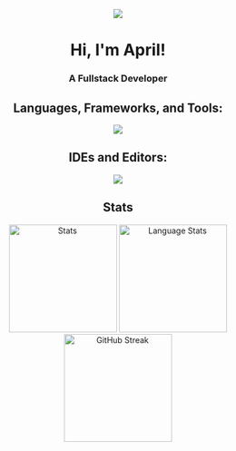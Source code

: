 <p align="center"> <img src="https://arithefirst.com/images/pfp-circle.png"> </p>
<h1 align="center">Hi, I'm April!</h1>
<h3 align="center">A Fullstack Developer</h3>

<h2 align="center">Languages, Frameworks, and Tools:</h2>
<p align="center">
  <img src="https://go-skill-icons.vercel.app/api/icons?i=arch,astro,bun,css,daisyui,docker,discordjs,git,go,html,javascript,jquery,nodejs,mongodb,postgres,python,svelte,tailwind,threejs,typescript,vercel,vite&perline=11">
</p>

<h2 align="center">IDEs and Editors:</h2>
<p align="center"><img src="https://go-skill-icons.vercel.app/api/icons?i=goland,neovim,pycharm,vscodium,webstorm"></p>

<h2 align="center">Stats</h2>
<p align="center">
    <img src="https://github-readme-stats.vercel.app/api?username=arithefirst&show_icons=true&locale=en&theme=transparent&title_color=CDD6F4&text_color=CDD6F4&border_color=45475a&icon_color=CBA6F7&hide_rank=true&bg_color=69696900&card_width=320" height="190" alt="Stats" />
  <img src="https://github-readme-stats.vercel.app/api/top-langs/?username=arithefirst&layout=compact&show_icons=true&locale=en&theme=transparent&title_color=CDD6F4&text_color=CDD6F4&border_color=45475a&icon_color=CBA6F7&hide_rank=true&bg_color=69696900&card_width=320" height="190" alt="Language Stats">
   <img src="https://github-readme-streak-stats-mu-three.vercel.app/?user=arithefirst&border=45475a&background=69696900&ring=CBA6F7&fire=CBA6F7&dates=CDD6F4&currStreakLabel=CBA6F7&currStreakNum=CBA6F7&sideNums=CBA6F7&sideLabels=CBA6F7&hide_total_contributions=true&hide_longest_streak=true&card_width=150" height="190" alt="GitHub Streak"/>
</p>

